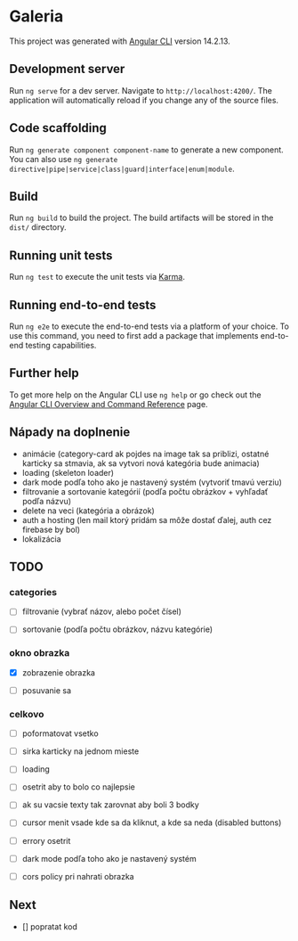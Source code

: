 # Galeria

This project was generated with [Angular CLI](https://github.com/angular/angular-cli) version 14.2.13.

## Development server

Run `ng serve` for a dev server. Navigate to `http://localhost:4200/`. The application will automatically reload if you change any of the source files.

## Code scaffolding

Run `ng generate component component-name` to generate a new component. You can also use `ng generate directive|pipe|service|class|guard|interface|enum|module`.

## Build

Run `ng build` to build the project. The build artifacts will be stored in the `dist/` directory.

## Running unit tests

Run `ng test` to execute the unit tests via [Karma](https://karma-runner.github.io).

## Running end-to-end tests

Run `ng e2e` to execute the end-to-end tests via a platform of your choice. To use this command, you need to first add a package that implements end-to-end testing capabilities.

## Further help

To get more help on the Angular CLI use `ng help` or go check out the [Angular CLI Overview and Command Reference](https://angular.io/cli) page.

## Nápady na doplnenie

- animácie (category-card ak pojdes na image tak sa priblizi, ostatné karticky sa stmavia, ak sa vytvori nová kategória bude animacia)
- loading (skeleton loader)
- dark mode podľa toho ako je nastavený systém (vytvoriť tmavú verziu)
- filtrovanie a sortovanie kategórií (podľa počtu obrázkov + vyhľadať podľa názvu)
- delete na veci (kategória a obrázok)
- auth a hosting (len mail ktorý pridám sa môže dostať ďalej, auth cez firebase by bol)
- lokalizácia

## TODO

### categories

- [ ] filtrovanie (vybrať názov, alebo počet čísel)
- [ ] sortovanie (podľa počtu obrázkov, názvu kategórie)

 
### okno obrazka

- [x]  zobrazenie obrazka
- [ ]  posuvanie sa



### celkovo

- [ ] poformatovat vsetko
- [ ] sirka karticky na jednom mieste
- [ ] loading
- [ ] osetrit aby to bolo co najlepsie 
- [ ] ak su vacsie texty tak zarovnat aby boli 3 bodky
- [ ] cursor menit vsade kde sa da kliknut, a kde sa neda (disabled buttons)
- [ ] errory osetrit
- [ ] dark mode podľa toho ako je nastavený systém
- [ ] cors policy pri nahrati obrazka


## Next
- [] popratat kod